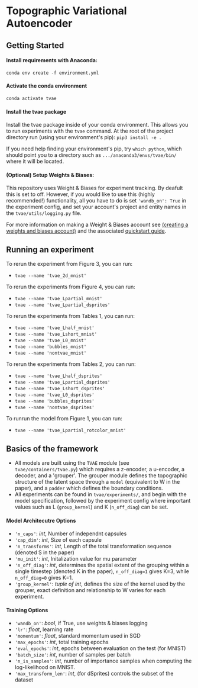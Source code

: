 # Topographic Variational Autoencoder

## Getting Started
#### Install requirements with Anaconda:
`conda env create -f environment.yml`

#### Activate the conda environment
`conda activate tvae`

#### Install the tvae package
Install the tvae package inside of your conda environment. This allows you to run experiments with the `tvae` command. At the root of the project directory run (using your environment's pip):
`pip3 install -e .`

If you need help finding your environment's pip, try `which python`, which should point you to a directory such as `.../anaconda3/envs/tvae/bin/` where it will be located.

#### (Optional) Setup Weights & Biases:
This repository uses Weight & Biases for experiment tracking. By deafult this is set to off. However, if you would like to use this (highly recommended!) functionality, all you have to do is set `'wandb_on': True` in the experiment config, and set your account's project and entity names in the `tvae/utils/logging.py` file.

For more information on making a Weight & Biases account see [(creating a weights and biases account)](https://app.wandb.ai/login?signup=true) and the associated [quickstart guide](https://docs.wandb.com/quickstart).

## Running an experiment
To rerun the experiment from Figure 3, you can run:
- `tvae --name 'tvae_2d_mnist'`

To rerun the experiments from Figure 4, you can run:
- `tvae --name 'tvae_Lpartial_mnist'`
- `tvae --name 'tvae_Lpartial_dsprites'`

To rerun the experiments from Tables 1, you can run:
- `tvae --name 'tvae_Lhalf_mnist'`
- `tvae --name 'tvae_Lshort_mnist'`
- `tvae --name 'tvae_L0_mnist'`
- `tvae --name 'bubbles_mnist'`
- `tvae --name 'nontvae_mnist'`

To rerun the experiments from Tables 2, you can run:
- `tvae --name 'tvae_Lhalf_dsprites'`
- `tvae --name 'tvae_Lpartial_dsprites'`
- `tvae --name 'tvae_Lshort_dsprites'`
- `tvae --name 'tvae_L0_dsprites'`
- `tvae --name 'bubbles_dsprites'`
- `tvae --name 'nontvae_dsprites'`

To runrun the model from Figure 1, you can run:
- `tvae --name 'tvae_Lpartial_rotcolor_mnist'`

## Basics of the framework
- All models are built using the `TVAE` module (see `tvae/containers/tvae.py`) which requires a z-encoder, a u-encoder, a decoder, and a 'grouper'. The grouper module defines the topographic structure of the latent space through a `model` (equivalent to W in the paper), and a `padder` which defines the boundary conditions.
- All experiments can be found in `tvae/experiments/`, and begin with the model specification, followed by the experiment config where important values such as L (`group_kernel`) and K (`n_off_diag`) can be set. 


#### Model Architecutre Options
- `'n_caps'`: *int*, Number of independnt capsules
- `'cap_dim'`: *int*, Size of each capsule
- `'n_transforms'`: *int*, Length of the total transformation sequence (denoted S in the paper)
- `'mu_init'`: *int*, Initalization value for mu parameter
- `'n_off_diag'`: *int*, determines the spatial extent of the grouping within a single timestep (denoted K in the paper), `n_off_diag=1` gives K=3, while `n_off_diag=0` gives K=1.
- `'group_kernel'`: *tuple of int*, defines the size of the kernel used by the grouper, exact definition and relationship to W varies for each experiment.

#### Training Options
- `'wandb_on'`: *bool*, if True, use weights & biases logging
- `'lr'`: *float*, learning rate
- `'momentum'`: *float*, standard momentum used in SGD
- `'max_epochs'`: *int*, total training epochs
- `'eval_epochs'`: *int*, epochs between evaluation on the test (for MNIST)
- `'batch_size'`: *int*, number of samples per batch
- `'n_is_samples'`: *int*, number of importance samples when computing the log-likelihood on MNIST.
- `'max_transform_len'`: *int*, (for dSprites) controls the subset of the dataset